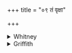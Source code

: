 +++
title = "०९ तं वृक्षा"

+++

<details><summary>Whitney</summary>

### Translation
9. Him the trees drive away, saying "do not come unto our shadow," who,  
O Nārada, plots against that which is the riches of the Brahman.

### Notes
Or, 'against the real (*sát*) riches' etc.; emendation of *sát* to *tát*  
(BR. v. 515) seems uncalled for. The verse reads as if taken from a  
collection of adages.
</details>

<details><summary>Griffith</summary>

The very trees repel the man, and drive him from their sheltering shade, Whoever claims, O Narada, the treasure that a Brahman owns.
</details>
